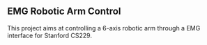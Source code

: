 EMG Robotic Arm Control
---
This project aims at controlling a 6-axis robotic arm through a EMG interface for Stanford CS229. 
